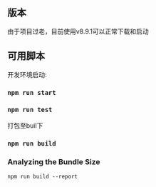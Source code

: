 ## 版本

由于项目过老，目前使用v8.9.1可以正常下载和启动

## 可用脚本

开发环境启动:

### `npm run start`


### `npm run test`

打包至buil下
### `npm run build`

### Analyzing the Bundle Size

`npm run build --report`

